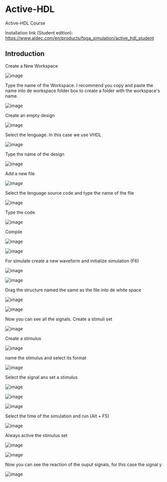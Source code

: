 # Active-HDL
Active-HDL Course

Installation link (Student edition): https://www.aldec.com/en/products/fpga_simulation/active_hdl_student

## Introduction

Create a New Workspace

![image](https://user-images.githubusercontent.com/98138216/236651364-6a44901f-c86f-4c6d-9e56-65417323670e.png)

Type the name of the Workspace. I recommend you copy and paste the name into de workspace folder box to create a folder with the workspace's name.

![image](https://user-images.githubusercontent.com/98138216/236651444-83bf03f3-76bf-4768-a9c6-ccc8ccd70b0d.png)

Create an empty design

![image](https://user-images.githubusercontent.com/98138216/236651556-c3ff26e0-4f06-43c9-8bc0-28e39e845cb8.png)

Select the lenguage. In this case we use VHDL

![image](https://user-images.githubusercontent.com/98138216/236651573-a1d226e6-291d-4c95-affa-4662afbdb009.png)

Type the name of the design

![image](https://user-images.githubusercontent.com/98138216/236651612-3ddd5002-68cc-417b-ab47-e7304772e813.png)

Add a new file

![image](https://user-images.githubusercontent.com/98138216/236651621-e3743279-2cc5-4c0a-a7c2-e6801e2d5dc0.png)

Select the lenguage source code and type the name of the file

![image](https://user-images.githubusercontent.com/98138216/236651625-9564badb-67cf-430c-9c32-aefe513c66f2.png)

Type the code

![image](https://user-images.githubusercontent.com/98138216/236651705-02a923c0-56d9-4a49-a13f-0fb7f16a7977.png)

Compile

![image](https://user-images.githubusercontent.com/98138216/236651725-3f64aafd-3645-4c23-8ee7-af9de564149f.png)

![image](https://user-images.githubusercontent.com/98138216/236651732-e13ba108-1686-48a3-8d32-389df4b3fbfc.png)

For simulate create a new waveform and initialize simulation (F6)

![image](https://user-images.githubusercontent.com/98138216/236651750-b2e5f11f-1166-472f-b31b-7459311409b2.png)

![image](https://user-images.githubusercontent.com/98138216/236652194-163e8911-c02d-47fa-8391-80a8d4d75733.png)

Drag the structure named the same as the file into de white space

![image](https://user-images.githubusercontent.com/98138216/236651828-cc1418d2-79cc-4846-874c-8b4712d5c09a.png)

![image](https://user-images.githubusercontent.com/98138216/236651835-18a5bad9-b7b7-4043-9c27-90ca3928d3c2.png)

Now you can see all the signals. Create a stimuli set

![image](https://user-images.githubusercontent.com/98138216/236651895-26dc2256-1731-4e81-b935-d96da8502283.png)

Create a stimulus

![image](https://user-images.githubusercontent.com/98138216/236651916-00db8f06-554a-43ac-934c-b6d2913e35e9.png)

name the stimulus and select its format

![image](https://user-images.githubusercontent.com/98138216/236651977-c294d631-87f4-4a06-98ba-fae662925517.png)

Select the signal ans set a stimulus

![image](https://user-images.githubusercontent.com/98138216/236652025-49c7d18c-4112-4970-a1ee-d94ce3242264.png)

![image](https://user-images.githubusercontent.com/98138216/236652032-216f9f92-0eef-4947-a58d-87fb8009a29a.png)

![image](https://user-images.githubusercontent.com/98138216/236652051-00bd7cfa-6ce1-4d6e-a0ab-38ceb6737052.png)

Select the time of the simulation and run (Alt + F5)

![image](https://user-images.githubusercontent.com/98138216/236652062-c415e38e-3c05-4c0a-a55e-2a81f76e3749.png)

Always active the stimulus set

![image](https://user-images.githubusercontent.com/98138216/236652093-03129bca-2c1a-4f20-a965-9e1edb888957.png)

![image](https://user-images.githubusercontent.com/98138216/236652095-1f87ed05-0496-4a93-82c0-a9c07760cab9.png)

Now you can see the reaction of the ouput signals, for this case the signal y

![image](https://user-images.githubusercontent.com/98138216/236652260-380f954a-22f6-4c69-a859-c8ea959c3286.png)
















